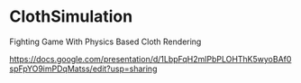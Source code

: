 # ClothSimulation
Fighting Game With Physics Based Cloth Rendering

https://docs.google.com/presentation/d/1LbpFqH2mlPbPLOHThK5wyoBAf0spFpYO9imPDqMatss/edit?usp=sharing 
